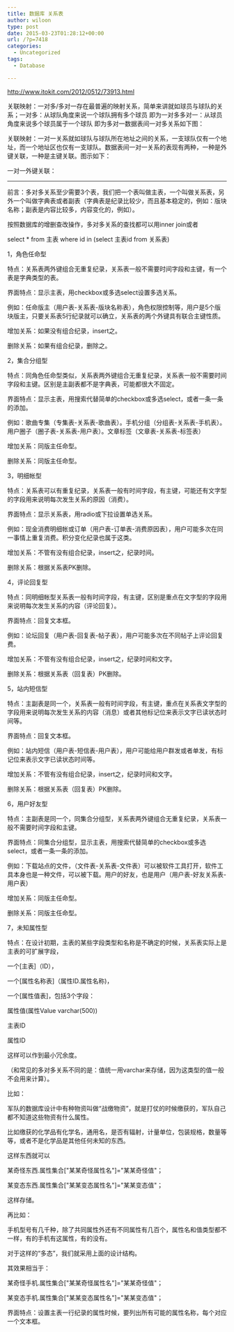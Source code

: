 ```yaml
---
title: 数据库 关系表
author: wiloon
type: post
date: 2015-03-23T01:28:12+00:00
url: /?p=7418
categories:
  - Uncategorized
tags:
  - Database

---
```

http://www.itokit.com/2012/0512/73913.html

关联映射：一对多/多对一存在最普遍的映射关系，简单来讲就如球员与球队的关系；一对多：从球队角度来说一个球队拥有多个球员 即为一对多多对一：从球员角度来说多个球员属于一个球队 即为多对一数据表间一对多关系如下图：







关联映射：一对一关系就如球队与球队所在地址之间的关系，一支球队仅有一个地址，而一个地址区也仅有一支球队。数据表间一对一关系的表现有两种，一种是外键关联，一种是主键关联。图示如下：
  
一对一外键关联：





















------------------------------------

前言：多对多关系至少需要3个表，我们把一个表叫做主表，一个叫做关系表，另外一个叫做字典表或者副表（字典表是纪录比较少，而且基本稳定的，例如：版块名称；副表是内容比较多，内容变化的，例如）。
  
按照数据库的增删查改操作，多对多关系的查找都可以用inner join或者

select * from 主表 where id in (select 主表id from 关系表)

1，角色任命型

特点：关系表两外键组合无重复纪录，关系表一般不需要时间字段和主键，有一个表是字典类型的表。
  
界面特点：显示主表，用checkbox或多选select设置多选关系。
  
例如：任命版主（用户表-关系表-版块名称表），角色权限控制等，用户是5个版块版主，只要关系表5行纪录就可以确立，关系表的两个外键具有联合主键性质。
  
增加关系：如果没有组合纪录，insert之。
  
删除关系：如果有组合纪录，删除之。

2，集合分组型

特点：同角色任命型类似，关系表两外键组合无重复纪录，关系表一般不需要时间字段和主键。区别是主副表都不是字典表，可能都很大不固定。
  
界面特点：显示主表，用搜索代替简单的checkbox或多选select，或者一条一条的添加。
  
例如：歌曲专集（专集表-关系表-歌曲表）。手机分组（分组表-关系表-手机表）。用户圈子（圈子表-关系表-用户表）。文章标签（文章表-关系表-标签表）
  
增加关系：同版主任命型。
  
删除关系：同版主任命型。
  
3，明细帐型

特点：关系表可以有重复纪录，关系表一般有时间字段，有主键，可能还有文字型的字段用来说明每次发生关系的原因（消费）。
  
界面特点：显示关系表，用radio或下拉设置单选关系。
  
例如：现金消费明细帐或订单（用户表-订单表-消费原因表），用户可能多次在同一事情上重复消费。积分变化纪录也属于这类。
  
增加关系：不管有没有组合纪录，insert之，纪录时间。
  
删除关系：根据关系表PK删除。
  
4，评论回复型

特点：同明细帐型关系表一般有时间字段，有主键，区别是重点在文字型的字段用来说明每次发生关系的内容（评论回复）。
  
界面特点：回复文本框。
  
例如：论坛回复（用户表-回复表-帖子表），用户可能多次在不同帖子上评论回复费。
  
增加关系：不管有没有组合纪录，insert之，纪录时间和文字。
  
删除关系：根据关系表（回复表）PK删除。

5，站内短信型

特点：主副表是同一个，关系表一般有时间字段，有主键，重点在关系表文字型的字段用来说明每次发生关系的内容（消息）或者其他标记位来表示文字已读状态时间等。
  
界面特点：回复文本框。
  
例如：站内短信（用户表-短信表-用户表），用户可能给用户群发或者单发，有标记位来表示文字已读状态时间等。
  
增加关系：不管有没有组合纪录，insert之，纪录时间和文字。
  
删除关系：根据关系表（回复表）PK删除。

6，用户好友型

特点：主副表是同一个，同集合分组型，关系表两外键组合无重复纪录，关系表一般不需要时间字段和主键。
  
界面特点：同集合分组型，显示主表，用搜索代替简单的checkbox或多选select，或者一条一条的添加。
  
例如：下载站点的文件，（文件表-关系表-文件表）可以被软件工具打开，软件工具本身也是一种文件，可以被下载。用户的好友，也是用户（用户表-好友关系表-用户表）
  
增加关系：同版主任命型。
  
删除关系：同版主任命型。
  
7，未知属性型

特点：在设计初期，主表的某些字段类型和名称是不确定的时候，关系表实际上是主表的可扩展字段，
  
一个[主表]（ID），
  
一个[属性名称表]（属性ID.属性名称)，
  
一个[属性值表]，包括3个字段：
  
属性值(属性Value varchar(500))
  
主表ID
  
属性ID

这样可以作到最小冗余度。
  
（和常见的多对多关系不同的是：值统一用varchar来存储，因为这类型的值一般不会用来计算）。

比如：

军队的数据库设计中有种物资叫做“战缴物资”，就是打仗的时候缴获的，军队自己都不知道这些物资有什么属性。

比如缴获的化学品有化学名，通用名，是否有辐射，计量单位，包装规格，数量等等，或者不是化学品是其他任何未知的东西。
  
这样东西就可以

某奇怪东西.属性集合["某某奇怪属性名"]="某某奇怪值"；
  
某变态东西.属性集合["某某变态属性名"]="某某变态值"；

这样存储。

再比如：

手机型号有几千种，除了共同属性外还有不同属性有几百个，属性名和值类型都不一样，有的手机有这属性，有的没有。
  
对于这样的“多态”，我们就采用上面的设计结构。
  
其效果相当于：

某奇怪手机.属性集合["某某奇怪属性名"]="某某奇怪值"；
  
某变态手机.属性集合["某某变态属性名"]="某某变态值"；

界面特点：设置主表一行纪录的属性时候，要列出所有可能的属性名称，每个对应一个文本框。